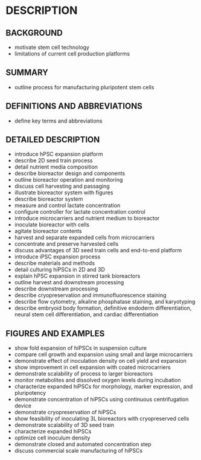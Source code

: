 # DESCRIPTION

## BACKGROUND

- motivate stem cell technology
- limitations of current cell production platforms

## SUMMARY

- outline process for manufacturing pluripotent stem cells

## DEFINITIONS AND ABBREVIATIONS

- define key terms and abbreviations

## DETAILED DESCRIPTION

- introduce hPSC expansion platform
- describe 2D seed train process
- detail nutrient media composition
- describe bioreactor design and components
- outline bioreactor operation and monitoring
- discuss cell harvesting and passaging
- illustrate bioreactor system with figures
- describe bioreactor system
- measure and control lactate concentration
- configure controller for lactate concentration control
- introduce microcarriers and nutrient medium to bioreactor
- inoculate bioreactor with cells
- agitate bioreactor contents
- harvest and separate expanded cells from microcarriers
- concentrate and preserve harvested cells
- discuss advantages of 3D seed train cells and end-to-end platform
- introduce iPSC expansion process
- describe materials and methods
- detail culturing hiPSCs in 2D and 3D
- explain hPSC expansion in stirred tank bioreactors
- outline harvest and downstream processing
- describe downstream processing
- describe cryopreservation and immunofluorescence staining
- describe flow cytometry, alkaline phosphatase staining, and karyotyping
- describe embryoid body formation, definitive endoderm differentiation, neural stem cell differentiation, and cardiac differentiation

## FIGURES AND EXAMPLES

- show fold expansion of hiPSCs in suspension culture
- compare cell growth and expansion using small and large microcarriers
- demonstrate effect of inoculation density on cell yield and expansion
- show improvement in cell expansion with coated microcarriers
- demonstrate scalability of process to larger bioreactors
- monitor metabolites and dissolved oxygen levels during incubation
- characterize expanded hiPSCs for morphology, marker expression, and pluripotency
- demonstrate concentration of hiPSCs using continuous centrifugation device
- demonstrate cryopreservation of hiPSCs
- show feasibility of inoculating 3L bioreactors with cryopreserved cells
- demonstrate scalability of 3D seed train
- characterize expanded hiPSCs
- optimize cell inoculum density
- demonstrate closed and automated concentration step
- discuss commercial scale manufacturing of hiPSCs

